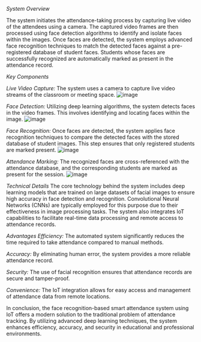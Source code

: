 *System Overview*

The system initiates the attendance-taking process by capturing live video of the attendees using a camera. The captured video frames are then processed using face detection algorithms to identify and isolate faces within the images. Once faces are detected, the system employs advanced face recognition techniques to match the detected faces against a pre-registered database of student faces. Students whose faces are successfully recognized are automatically marked as present in the attendance record.

*Key Components*

*Live Video Capture:* The system uses a camera to capture live video streams of the classroom or meeting space.
![image](https://github.com/reemosim/Face-Recognition-Attendance-System/assets/129561804/e5be88d5-b122-4f6a-9b56-449a4baa20c7)


*Face Detection:* Utilizing deep learning algorithms, the system detects faces in the video frames. This involves identifying and locating faces within the image.
![image](https://github.com/reemosim/Face-Recognition-Attendance-System/assets/129561804/e54d7348-7443-4d59-97d5-7e24cd1f5cef)


*Face Recognition:* Once faces are detected, the system applies face recognition techniques to compare the detected faces with the stored database of student images. This step ensures that only registered students are marked present.
![image](https://github.com/reemosim/Face-Recognition-Attendance-System/assets/129561804/140ff155-3add-4b25-b9d6-7e6c6b9bbf6c)

*Attendance Marking:* The recognized faces are cross-referenced with the attendance database, and the corresponding students are marked as present for the session.
![image](https://github.com/reemosim/Face-Recognition-Attendance-System/assets/129561804/ca399ddf-2594-4031-a28e-81dd1012092e)

*Technical Details*
The core technology behind the system includes deep learning models that are trained on large datasets of facial images to ensure high accuracy in face detection and recognition. Convolutional Neural Networks (CNNs) are typically employed for this purpose due to their effectiveness in image processing tasks. The system also integrates IoT capabilities to facilitate real-time data processing and remote access to attendance records.

*Advantages*
*Efficiency:* The automated system significantly reduces the time required to take attendance compared to manual methods.

*Accuracy:* By eliminating human error, the system provides a more reliable attendance record.

*Security:* The use of facial recognition ensures that attendance records are secure and tamper-proof.

*Convenience:* The IoT integration allows for easy access and management of attendance data from remote locations.


In conclusion, the face recognition-based smart attendance system using IoT offers a modern solution to the traditional problem of attendance tracking. By utilizing advanced deep learning techniques, the system enhances efficiency, accuracy, and security in educational and professional environments.
